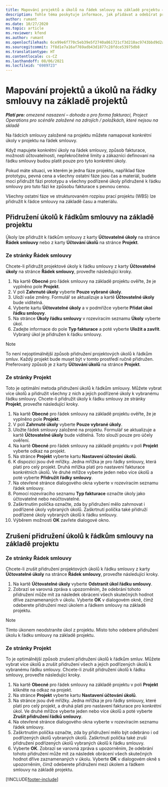 ```yaml
---
title: Mapování projektů a úkolů na řádek smlouvy na základě projektu – omezené
description: Tohle téma poskytuje informace, jak přidávat a odebírat projekty a úkoly na řádek smlouvy.
author: rumant
ms.date: 10/27/2020
ms.topic: article
ms.reviewer: kfend
ms.author: rumant
ms.openlocfilehash: 6ce99e6f770c5eb39e5f2740a861721cf3d210ac9743bbd9d2a1e1a7236f368c
ms.sourcegitcommit: 7f8d1e7a16af769adb43d1877c28fdce53975db8
ms.translationtype: HT
ms.contentlocale: cs-CZ
ms.lasthandoff: 08/06/2021
ms.locfileid: "6989723"
---
```

# <a name="map-projects-and-tasks-to-a-project-based-contract-line"></a>Mapování projektů a úkolů na řádky smlouvy na základě projektů 

_**Platí pro:** omezené nasazení – dohoda o pro forma fakturaci, Project Operations pro scénáře založené na zdrojích / položkách, které nejsou na skladě_

Na řádcích smlouvy založené na projektu můžete namapovat konkrétní úkoly v projektu na řádek smlouvy.

Když mapujete konkrétní úkoly na řádek smlouvy, způsob fakturace, možnosti účtovatelnosti, nepřekročitelné limity a zákazníci definovaní na řádku smlouvy budou platit pouze pro tyto konkrétní úkoly.

Pokud máte situaci, ve kterém je jedna fáze projektu, například fáze prototypu, pevná cena a všechny ostatní fáze jsou čas a materiál, budete moci přidružit fázi prototypu a všechny podřízené úkoly přidružené k řádku smlouvy pro tuto fázi ke způsobu fakturace s pevnou cenou.

Všechny ostatní fáze ve strukturovaném rozpisu prací projektu (WBS) lze přidružit k řádce smlouvy na základě času a materiálu.

## <a name="associate-tasks-to-project-based-contract-lines"></a>Přidružení úkolů k řádkům smlouvy na základě projektu

Úkoly lze přidružit k řádkům smlouvy z karty **Účtovatelné úkoly** na stránce **Řádek smlouvy** nebo z karty **Účtování úkolů** na stránce **Projekt**.

### <a name="from-the-contract-line-page"></a>Ze stránky Řádek smlouvy

Chcete-li přidružit projektové úkoly k řádku smlouvy z karty **Účtovatelné úkoly** na stránce **Řádek smlouvy**, proveďte následující kroky.

1. Na kartě **Obecné** pro řádek smlouvy na základě projektu ověřte, že je vyplněno pole **Projekt**.
2. V poli **Zahrnuté úkoly** vyberte **Pouze vybrané úkoly**.
3. Uloží vaše změny. Formulář se aktualizuje a kartě **Účtovatelné úkoly** bude viditelná.
4. Vyberte kartu **Účtovatelné úkoly** a v podmřížce vyberte **Přidat úkol řádku smlouvy**.
5. Na stránce **Úkoly řádku smlouvy** v rozevíracím seznamu **Úkoly** vyberte úkol. 
6. Zadejte informace do pole **Typ fakturace** a poté vyberte **Uložit a zavřít**. Vybraný úkol je přidružen k řádku smlouvy.

> [!NOTE]
> To není nejoptimálnější způsob přidružení projektových úkolů k řádkům smluv. Každý projekt bude muset být v tomto prostředí ručně přidružen. Preferovaný způsob je z karty **Účtování úkolů** na stránce **Projekt**.

### <a name="from-the-project-page"></a>Ze stránky Projekt

Toto je optimální metoda přidružení úkolů k řádkům smlouvy. Můžete vybrat více úkolů a přidružit všechny z nich a jejich podřízené úkoly k vybranému řádku smlouvy. Chcete-li přidružit úkoly k řádku smlouvy ze stránky **Projekt**, proveďte následující kroky.

1. Na kartě **Obecné** pro řádek smlouvy na základě projektu ověřte, že je vyplněno pole **Projekt**.
2. V poli **Zahrnuté úkoly** vyberte **Pouze vybrané úkoly**.
3. Uložte řádek smlouvy založené na projektu. Formulář se aktualizuje a kartě **Účtovatelné úkoly** bude viditelná. Toto slouží pouze pro účely ověření.
4. Na kartě **Obecné** pro řádek smlouvy na základě projektu v poli **Projekt** vyberte odkaz na projekt.
5. Na stránce **Projekt** vyberte kartu **Nastavení účtování úkolů**.
6. K dispozici jsou dvě mřížky. Jedna mřížka je pro řádky smlouvy, která platí pro celý projekt. Druhá mřížka platí pro nastavení fakturace konkrétních úkolů. Ve druhé mřížce vyberte jeden nebo více úkolů a poté vyberte **Přidružit řádky smlouvy**.
7. Na otevřené stránce dialogového okna vyberte v rozevíracím seznamu řádek smlouvy.
8. Pomocí rozevíracího seznamu **Typ fakturace** označte úkoly jako účtovatelné nebo neúčtovatelné.
9. Zaškrtnutím políčka označte, zda by přidružení mělo zahrnovat i podřízené úkoly vybraných úkolů. Zaškrtnutí políčka také přidruží podřízené úkoly vybraných úkolů k řádku smlouvy.
10. Výběrem možnosti **OK** zavřete dialogové okno.

## <a name="unassociate-tasks-from-project-based-contract-lines"></a>Zrušení přidružení úkolů k řádkům smlouvy na základě projektu

### <a name="from-the-contract-line-page"></a>Ze stránky Řádek smlouvy

Chcete-li zrušit přidružení projektových úkolů k řádku smlouvy z karty **Účtovatelné úkoly** na stránce **Řádek smlouvy**, proveďte následující kroky.

1. Na kartě **Účtovatelné úkoly** vyberte **Odstranit úkol řádku smlouvy**.
2. Zobrazí se varovná zpráva s upozorněním, že odebrání tohoto přidružení může mít za následek obrácení všech skutečných hodnot dříve zaznamenaných v úkolu. Vyberte **OK** v dialogovém okně, čímž odeberete přidružení mezi úkolem a řádkem smlouvy na základě projektu. 

> [!NOTE]
> Tímto úkonem neodstraníte úkol z projektu. Místo toho odebere přidružení úkolu k řádku smlouvy na základě projektu.

### <a name="from-the-project-page"></a>Ze stránky Projekt

To je optimálnější způsob zrušení přidružení úkolů k řádkům smluv. Můžete vybrat více úkolů a zrušit přidružení všech a jejich podřízených úkolů k vybranému řádku smlouvy. Chcete-li zrušit přidružení úkolů k řádku smlouvy, proveďte následující kroky.

1. Na kartě **Obecné** pro řádek smlouvy na základě projektu v poli **Projekt** klikněte na odkaz na projekt.
2. Na stránce **Projekt** vyberte kartu **Nastavení účtování úkolů**.
3. Na stránce jsou dvě mřížky. Jedna mřížka je pro řádky smlouvy, které platí pro celý projekt, a druhá platí pro nastavení fakturace pro konkrétní úkol. Ve druhé mřížce vyberte jeden nebo více úkolů a poté vyberte **Zrušit přidružení řádků smlouvy**.
4. Na otevřené stránce dialogového okna vyberte v rozevíracím seznamu řádek smlouvy.
5. Zaškrtnutím políčka označte, zda by přidružení mělo být odebráno i od podřízených úkolů vybraných úkolů. Zaškrtnutí políčka také zruší přidružení podřízených úkolů vybraných úkolů k řádku smlouvy.
6. Vyberte **OK**. Zobrazí se varovná zpráva s upozorněním, že odebrání tohoto přidružení může mít za následek obrácení všech skutečných hodnot dříve zaznamenaných v úkolu. Vyberte **OK** v dialogovém okně s upozorněním, čímž odeberete přidružení mezi úkolem a řádkem smlouvy na základě projektu.


[!INCLUDE[footer-include](../../includes/footer-banner.md)]
